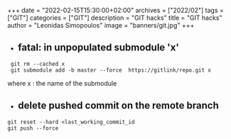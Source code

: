 +++
date = "2022-02-15T15:30:00+02:00"
archives = ["2022/02"]
tags = ["GIT"]
categories = ["GIT"]
description = "GIT hacks"
title = "GIT hacks"
author = "Leonidas Simopoulos"
image = "banners/git.jpg"
+++



* ## fatal: in unpopulated submodule 'x'

```
 git rm --cached x
 git submodule add -b master --force  https://gitlink/repo.git x
```

where x : the name of the submodule

* ## delete pushed commit on the remote branch

```
git reset --hard <last_working_commit_id
git push --force
```
